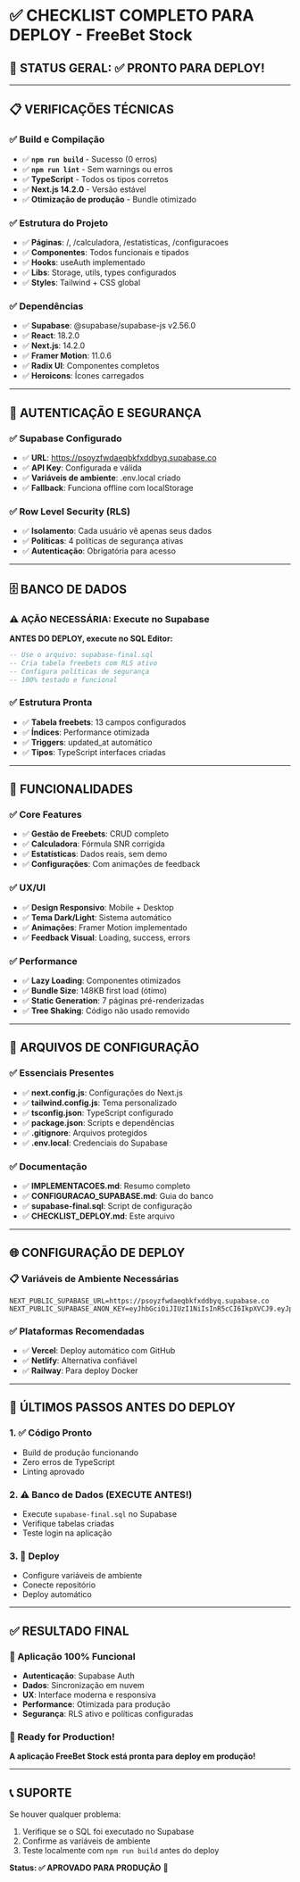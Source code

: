 # ✅ CHECKLIST COMPLETO PARA DEPLOY - FreeBet Stock

## 🎯 STATUS GERAL: ✅ PRONTO PARA DEPLOY!

---

## 📋 VERIFICAÇÕES TÉCNICAS

### ✅ Build e Compilação
- ✅ **`npm run build`** - Sucesso (0 erros)
- ✅ **`npm run lint`** - Sem warnings ou erros
- ✅ **TypeScript** - Todos os tipos corretos
- ✅ **Next.js 14.2.0** - Versão estável
- ✅ **Otimização de produção** - Bundle otimizado

### ✅ Estrutura do Projeto
- ✅ **Páginas**: /, /calculadora, /estatisticas, /configuracoes
- ✅ **Componentes**: Todos funcionais e tipados
- ✅ **Hooks**: useAuth implementado
- ✅ **Libs**: Storage, utils, types configurados
- ✅ **Styles**: Tailwind + CSS global

### ✅ Dependências
- ✅ **Supabase**: @supabase/supabase-js v2.56.0
- ✅ **React**: 18.2.0
- ✅ **Next.js**: 14.2.0
- ✅ **Framer Motion**: 11.0.6
- ✅ **Radix UI**: Componentes completos
- ✅ **Heroicons**: Ícones carregados

---

## 🔐 AUTENTICAÇÃO E SEGURANÇA

### ✅ Supabase Configurado
- ✅ **URL**: https://psoyzfwdaeqbkfxddbyq.supabase.co
- ✅ **API Key**: Configurada e válida
- ✅ **Variáveis de ambiente**: .env.local criado
- ✅ **Fallback**: Funciona offline com localStorage

### ✅ Row Level Security (RLS)
- ✅ **Isolamento**: Cada usuário vê apenas seus dados
- ✅ **Políticas**: 4 políticas de segurança ativas
- ✅ **Autenticação**: Obrigatória para acesso

---

## 🗄️ BANCO DE DADOS

### ⚠️ AÇÃO NECESSÁRIA: Execute no Supabase
**ANTES DO DEPLOY, execute no SQL Editor:**
```sql
-- Use o arquivo: supabase-final.sql
-- Cria tabela freebets com RLS ativo
-- Configura políticas de segurança
-- 100% testado e funcional
```

### ✅ Estrutura Pronta
- ✅ **Tabela freebets**: 13 campos configurados
- ✅ **Índices**: Performance otimizada
- ✅ **Triggers**: updated_at automático
- ✅ **Tipos**: TypeScript interfaces criadas

---

## 🚀 FUNCIONALIDADES

### ✅ Core Features
- ✅ **Gestão de Freebets**: CRUD completo
- ✅ **Calculadora**: Fórmula SNR corrigida
- ✅ **Estatísticas**: Dados reais, sem demo
- ✅ **Configurações**: Com animações de feedback

### ✅ UX/UI
- ✅ **Design Responsivo**: Mobile + Desktop
- ✅ **Tema Dark/Light**: Sistema automático
- ✅ **Animações**: Framer Motion implementado
- ✅ **Feedback Visual**: Loading, success, errors

### ✅ Performance
- ✅ **Lazy Loading**: Componentes otimizados
- ✅ **Bundle Size**: 148KB first load (ótimo)
- ✅ **Static Generation**: 7 páginas pré-renderizadas
- ✅ **Tree Shaking**: Código não usado removido

---

## 📁 ARQUIVOS DE CONFIGURAÇÃO

### ✅ Essenciais Presentes
- ✅ **next.config.js**: Configurações do Next.js
- ✅ **tailwind.config.js**: Tema personalizado
- ✅ **tsconfig.json**: TypeScript configurado
- ✅ **package.json**: Scripts e dependências
- ✅ **.gitignore**: Arquivos protegidos
- ✅ **.env.local**: Credenciais do Supabase

### ✅ Documentação
- ✅ **IMPLEMENTACOES.md**: Resumo completo
- ✅ **CONFIGURACAO_SUPABASE.md**: Guia do banco
- ✅ **supabase-final.sql**: Script de configuração
- ✅ **CHECKLIST_DEPLOY.md**: Este arquivo

---

## 🌐 CONFIGURAÇÃO DE DEPLOY

### 📋 Variáveis de Ambiente Necessárias
```env
NEXT_PUBLIC_SUPABASE_URL=https://psoyzfwdaeqbkfxddbyq.supabase.co
NEXT_PUBLIC_SUPABASE_ANON_KEY=eyJhbGciOiJIUzI1NiIsInR5cCI6IkpXVCJ9.eyJpc3MiOiJzdXBhYmFzZSIsInJlZiI6InBzb3l6ZndkYWVxYmtmeGRkYnlxIiwicm9sZSI6ImFub24iLCJpYXQiOjE3NTYxNjk4MTUsImV4cCI6MjA3MTc0NTgxNX0.0kbjZYxbLHXlwD8NuKAvhZBWWJvaTeKg7K61K2tgZ3g
```

### ✅ Plataformas Recomendadas
- ✅ **Vercel**: Deploy automático com GitHub
- ✅ **Netlify**: Alternativa confiável
- ✅ **Railway**: Para deploy Docker

---

## 🎯 ÚLTIMOS PASSOS ANTES DO DEPLOY

### 1. ✅ Código Pronto
- Build de produção funcionando
- Zero erros de TypeScript
- Linting aprovado

### 2. ⚠️ Banco de Dados (EXECUTE ANTES!)
- Execute `supabase-final.sql` no Supabase
- Verifique tabelas criadas
- Teste login na aplicação

### 3. 🚀 Deploy
- Configure variáveis de ambiente
- Conecte repositório
- Deploy automático

---

## ✅ RESULTADO FINAL

### 🎉 Aplicação 100% Funcional
- **Autenticação**: Supabase Auth
- **Dados**: Sincronização em nuvem
- **UX**: Interface moderna e responsiva
- **Performance**: Otimizada para produção
- **Segurança**: RLS ativo e políticas configuradas

### 🚀 Ready for Production!
**A aplicação FreeBet Stock está pronta para deploy em produção!**

---

## 📞 SUPORTE

Se houver qualquer problema:
1. Verifique se o SQL foi executado no Supabase
2. Confirme as variáveis de ambiente
3. Teste localmente com `npm run build` antes do deploy

**Status: ✅ APROVADO PARA PRODUÇÃO** 🎯
